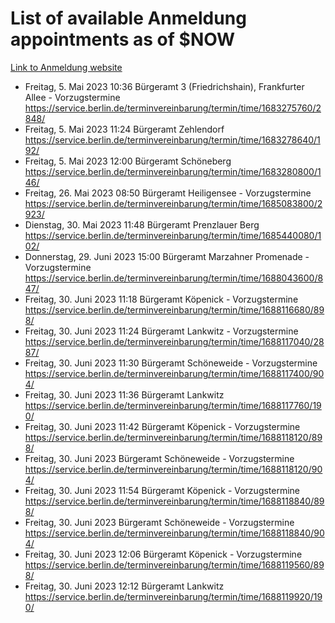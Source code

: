 # List of available Anmeldung appointments as of $NOW
[Link to Anmeldung website](https://service.berlin.de/terminvereinbarung/termin/tag.php?termin=1&anliegen[]=120686&dienstleisterlist=122210,122217,327316,122219,327312,122227,327314,122231,327346,122243,327348,122254,122252,329742,122260,329745,122262,329748,122271,327278,122273,327274,122277,327276,330436,122280,327294,122282,327290,122284,327292,122291,327270,122285,327266,122286,327264,122296,327268,150230,329760,122297,327286,122294,327284,122312,329763,122314,329775,122304,327330,122311,327334,122309,327332,317869,122281,327352,122279,329772,122283,122276,327324,122274,327326,122267,329766,122246,327318,122251,327320,122257,327322,122208,327298,122226,327300&herkunft=http%3A%2F%2Fservice.berlin.de%2Fdienstleistung%2F120686%2F)
- Freitag, 5. Mai 2023 10:36 Bürgeramt 3 (Friedrichshain), Frankfurter Allee - Vorzugstermine https://service.berlin.de/terminvereinbarung/termin/time/1683275760/2848/
- Freitag, 5. Mai 2023 11:24 Bürgeramt Zehlendorf https://service.berlin.de/terminvereinbarung/termin/time/1683278640/192/
- Freitag, 5. Mai 2023 12:00 Bürgeramt Schöneberg https://service.berlin.de/terminvereinbarung/termin/time/1683280800/146/
- Freitag, 26. Mai 2023 08:50 Bürgeramt Heiligensee - Vorzugstermine https://service.berlin.de/terminvereinbarung/termin/time/1685083800/2923/
- Dienstag, 30. Mai 2023 11:48 Bürgeramt Prenzlauer Berg https://service.berlin.de/terminvereinbarung/termin/time/1685440080/102/
- Donnerstag, 29. Juni 2023 15:00 Bürgeramt Marzahner Promenade - Vorzugstermine https://service.berlin.de/terminvereinbarung/termin/time/1688043600/847/
- Freitag, 30. Juni 2023 11:18 Bürgeramt Köpenick - Vorzugstermine https://service.berlin.de/terminvereinbarung/termin/time/1688116680/898/
- Freitag, 30. Juni 2023 11:24 Bürgeramt Lankwitz - Vorzugstermine https://service.berlin.de/terminvereinbarung/termin/time/1688117040/2887/
- Freitag, 30. Juni 2023 11:30 Bürgeramt Schöneweide - Vorzugstermine https://service.berlin.de/terminvereinbarung/termin/time/1688117400/904/
- Freitag, 30. Juni 2023 11:36 Bürgeramt Lankwitz https://service.berlin.de/terminvereinbarung/termin/time/1688117760/190/
- Freitag, 30. Juni 2023 11:42 Bürgeramt Köpenick - Vorzugstermine https://service.berlin.de/terminvereinbarung/termin/time/1688118120/898/
- Freitag, 30. Juni 2023  Bürgeramt Schöneweide - Vorzugstermine https://service.berlin.de/terminvereinbarung/termin/time/1688118120/904/
- Freitag, 30. Juni 2023 11:54 Bürgeramt Köpenick - Vorzugstermine https://service.berlin.de/terminvereinbarung/termin/time/1688118840/898/
- Freitag, 30. Juni 2023  Bürgeramt Schöneweide - Vorzugstermine https://service.berlin.de/terminvereinbarung/termin/time/1688118840/904/
- Freitag, 30. Juni 2023 12:06 Bürgeramt Köpenick - Vorzugstermine https://service.berlin.de/terminvereinbarung/termin/time/1688119560/898/
- Freitag, 30. Juni 2023 12:12 Bürgeramt Lankwitz https://service.berlin.de/terminvereinbarung/termin/time/1688119920/190/
